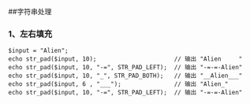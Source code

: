 ##字符串处理

### 1、左右填充

    
	$input = "Alien";
	echo str_pad($input, 10);                      // 输出 "Alien     "
	echo str_pad($input, 10, "-=", STR_PAD_LEFT);  // 输出 "-=-=-Alien"
	echo str_pad($input, 10, "_", STR_PAD_BOTH);   // 输出 "__Alien___"
	echo str_pad($input, 6 , "___");               // 输出 "Alien_"
	echo str_pad($input, 10, "-=", STR_PAD_LEFT);  // 输出 "-=-=-Alien"
